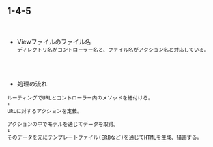 ## 1-4-5  
<br>

- Viewファイルのファイル名  
`ディレクトリ名がコントローラー名と、ファイル名がアクション名と対応している。`  
<br>
<br>

- 処理の流れ  
```
ルーティングでURLとコントローラー内のメソッドを紐付ける。
↓
URLに対するアクションを定義。

アクションの中でモデルを通じてデータを取得。
↓
そのデータを元にテンプレートファイル(ERBなど)を通じてHTMLを生成、描画する。
```